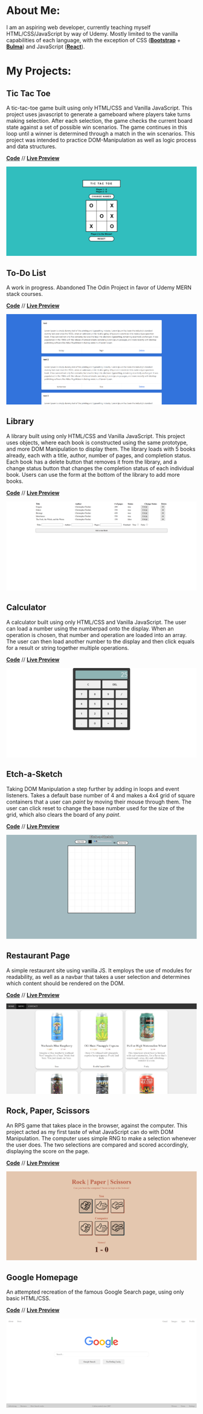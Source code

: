 # About Me:

I am an aspiring web developer, currently teaching myself HTML/CSS/JavaScript by way of Udemy. Mostly limited to the vanilla capabilities of each language, with the exception of CSS ([**Bootstrap**](https://getbootstrap.com/) + [**Bulma**](https://bulma.io/)) and JavaScript ([**React**](https://reactjs.org/)).

# My Projects:

## Tic Tac Toe

A tic-tac-toe game built using only HTML/CSS and Vanilla JavaScript. This project uses javascript to generate a gameboard where players take turns making selection. After each selection, the game checks the current board state against a set of possible win scenarios. The game continues in this loop until a winner is determined through a match in the win scenarios. This project was intended to practice DOM-Manipulation as well as logic process and data structures.

[**Code**](https://github.com/billyhelms24/tic-tac-toe) // [**Live Preview**](https://billyhelms24.github.io/tic-tac-toe)

![tic-tac-toe.png](https://raw.githubusercontent.com/billyhelms24/billyhelms24/main/screenshots/tic-tac-toe.png)

## To-Do List

A work in progress. Abandoned The Odin Project in favor of Udemy MERN stack courses.

[**Code**](https://github.com/billyhelms24/to-do-list) // [**Live Preview**](https://billyhelms24.github.io/to-do-list)

![restaurant-page.png](https://raw.githubusercontent.com/billyhelms24/billyhelms24/main/screenshots/to-do-list.png)

## Library

A library built using only HTML/CSS and Vanilla JavaScript. This project uses objects, where each book is constructed using the same prototype, and more DOM Manipulation to display them. The library loads with 5 books already, each with a title, author, number of pages, and completion status. Each book has a delete button that removes it from the library, and a change status button that changes the completion status of each individual book. Users can use the form at the bottom of the library to add more books.

[**Code**](https://github.com/billyhelms24/js-library) // [**Live Preview**](https://billyhelms24.github.io/js-library/)

![js-library.png](https://raw.githubusercontent.com/billyhelms24/billyhelms24/main/screenshots/js-library.png)

## Calculator

A calculator built using only HTML/CSS and Vanilla JavaScript. The user can load a number using the numberpad onto the display. When an operation is chosen, that number and operation are loaded into an array. The user can then load another number to the display and then click equals for a result or string together multiple operations.

[**Code**](https://github.com/billyhelms24/js-calculator) // [**Live Preview**](https://billyhelms24.github.io/js-calculator/)

![js-calculator-png](https://raw.githubusercontent.com/billyhelms24/billyhelms24/main/screenshots/js-calculator.png)

## Etch-a-Sketch

Taking DOM Manipulation a step further by adding in loops and event listeners. Takes a default base number of 4 and makes a 4x4 grid of square containers that a user can _paint_ by moving their mouse through them. The user can click reset to change the base number used for the size of the grid, which also clears the board of any _paint_.

[**Code**](https://github.com/billyhelms24/etch-a-sketch) // [**Live Preview**](https://billyhelms24.github.io/etch-a-sketch/)

![etch-a-sketch.png](https://raw.githubusercontent.com/billyhelms24/billyhelms24/main/screenshots/etch-a-sketch.png?raw=true&v=2)

## Restaurant Page

A simple restaurant site using vanilla JS. It employs the use of modules for readability, as well as a navbar that takes a user selection and determines which content should be rendered on the DOM.

[**Code**](https://github.com/billyhelms24/restaurant-page) // [**Live Preview**](https://billyhelms24.github.io/restaurant-page)

![restaurant-page](https://raw.githubusercontent.com/billyhelms24/billyhelms24/main/screenshots/restaurant-page.png)

## Rock, Paper, Scissors

An RPS game that takes place in the browser, against the computer. This project acted as my first taste of what JavaScript can do with DOM Manipulation. The computer uses simple RNG to make a selection whenever the user does. The two selections are compared and scored accordingly, displaying the score on the page.

[**Code**](https://github.com/billyhelms24/rock-paper-scissors) // [**Live Preview**](https://billyhelms24.github.io/rock-paper-scissors/)

![rock-paper-scissors.png](https://raw.githubusercontent.com/billyhelms24/billyhelms24/main/screenshots/rock-paper-scissors.png)

## Google Homepage

An attempted recreation of the famous Google Search page, using only basic HTML/CSS.

[**Code**](https://github.com/billyhelms24/google-homepage) // [**Live Preview**](https://billyhelms24.github.io/google-homepage/)

![google-homepage.png](https://raw.githubusercontent.com/billyhelms24/billyhelms24/main/screenshots/google-homepage.png)
